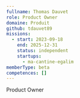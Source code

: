 ```yaml
---
fullname: Thomas Dauvet
role: Product Owner
domaine: Produit
github: tdauvet89
missions:
  - start: 2023-09-18
    end: 2025-12-31
    status: independent
    startups:
      - ma-cantine-egalim
memberType: beta
competences: []
---
```

Product Owner
